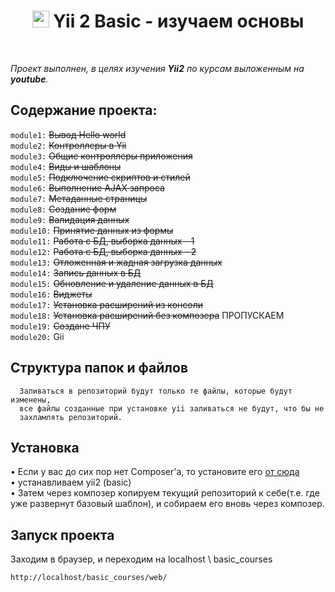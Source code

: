 <p align="center">
    <h1 align="center">
        <img src="https://avatars0.githubusercontent.com/u/993323" height="27px">
         Yii 2 Basic - изучаем основы
    </h1>
    <br>
</p>

*Проект выполнен, в целях изучения **Yii2** по курсам выложенным на **youtube**.*

Содержание проекта:
-------------------
`module1:` ~~Вывод Hello world~~ <br>
`module2:` ~~Контроллеры в Yii~~ <br>
`module3:` ~~Общие контроллеры приложения~~ <br>
`module4:` ~~Виды и шаблоны~~ <br>
`module5:` ~~Подключение скриптов и стилей~~ <br>
`module6:` ~~Выполнение AJAX запроса~~ <br>
`module7:` ~~Метаданные страницы~~ <br>
`module8:` ~~Создание форм~~ <br>
`module9:` ~~Валидация данных~~ <br>
`module10:` ~~Принятие данных из формы~~ <br>
`module11:` ~~Работа с БД, выборка данных - 1~~ <br>
`module12:` ~~Работа с БД, выборка данных - 2~~ <br>
`module13:` ~~Отложенная и жадная загрузка данных~~ <br>
`module14:` ~~Запись данных в БД~~ <br>
`module15:` ~~Обновление и удаление данных в БД~~ <br>
`module16:` ~~Виджеты~~ <br>
`module17:` ~~Установка расширений из консоли~~ <br>
`module18:` ~~Установка расширений без композера~~ ПРОПУСКАЕМ <br>
`module19:` ~~Создане ЧПУ~~ <br>
`module20:` Gii <br>


Структура папок и файлов
------------------------

      Заливаться в репозиторий будут только те файлы, которые будут изменены, 
      все файлы созданные при установке yii заливаться не будут, что бы не
      захламлять репозиторий.


Установка
---------

• Если у вас до сих пор нет Composer'a, то установите его 
[от сюда](http://getcomposer.org/)
<br>
• устанавливаем yii2 (basic)<br>
• Затем через композер копируем текущий репозиторий к себе(т.е. где уже 
развернут базовый шаблон), и собираем его вновь через композер.


Запуск проекта
--------------
Заходим в браузер, и переходим на localhost \ basic_courses

~~~
http://localhost/basic_courses/web/
~~~
